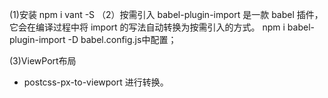 (1)安装
npm i vant -S
（2）按需引入
babel-plugin-import 是一款 babel 插件，它会在编译过程中将 import 的写法自动转换为按需引入的方式。
npm i babel-plugin-import -D
babel.config.js中配置；

(3)ViewPort布局
+ postcss-px-to-viewport 进行转换。
